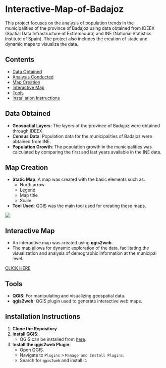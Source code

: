 # Interactive-Map-of-Badajoz

This project focuses on the analysis of population trends in the municipalities of the province of Badajoz using data obtained from IDEEX (Spatial Data Infrastructure of Extremadura) and INE (National Statistics Institute of Spain). The project also includes the creation of static and dynamic maps to visualize the data.

## Contents

- [Data Obtained](#data-obtained)
- [Analysis Conducted](#analysis-conducted)
- [Map Creation](#map-creation)
- [Interactive Map](#interactive-map)
- [Tools](#tools)
- [Installation Instructions](#installation-instructions)

## Data Obtained

- **Geospatial Layers**: The layers of the province of Badajoz were obtained through IDEEX.
- **Census Data**: Population data for the municipalities of Badajoz were obtained from INE.
- **Population Growth**: The population growth in the municipalities was calculated by comparing the first and last years available in the INE data.

## Map Creation

- **Static Map**: A map was created with the basic elements such as:
  - North arrow
  - Legend
  - Map title
  - Scale
- **Tool Used**: QGIS was the main tool used for creating these maps.

![](/img/Interactive-Map-of-Badajoz/static-map.gif)

## Interactive Map

- An interactive map was created using **qgis2web**.
- The map allows for dynamic exploration of the data, facilitating the visualization and analysis of demographic information at the municipal level.

[CLICK HERE](https://unrivaled-duckanoo-55cb37.netlify.app/)

## Tools

- **QGIS**: For manipulating and visualizing geospatial data.
- **qgis2web**: QGIS plugin used to generate interactive web maps.

## Installation Instructions

1. **Clone the Repository**
2. **Install QGIS**:
    - QGIS can be installed from [here](https://qgis.org/en/site/forusers/download.html).
3. **Install the qgis2web Plugin**:
    - Open QGIS.
    - Navigate to `Plugins` > `Manage and Install Plugins`.
    - Search for `qgis2web` and install it.
